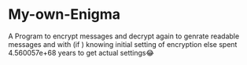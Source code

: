 # My-own-Enigma
A Program to encrypt messages and decrypt again to genrate readable messages and with (if ) knowing initial setting of encryption else spent 4.560057e+68 years to get actual settings😂
